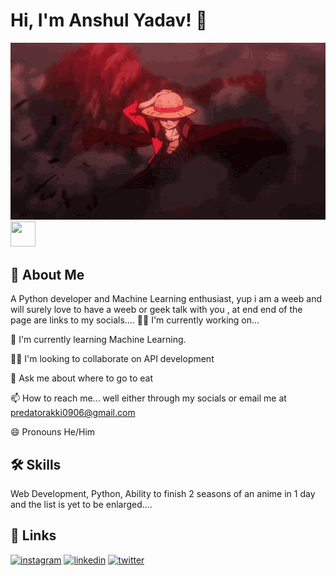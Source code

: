 
# Hi, I'm Anshul Yadav! 👋


![](https://github.com/predator094/predator094/blob/main/luffy-wano.gif)
<img src="https://media.giphy.com/media/vFKqnCdLPNOKc/giphy.gif" width="40" height="40" />


## 🚀 About Me
A Python developer and Machine Learning enthusiast, yup i am a weeb and will surely love to have a weeb or geek talk with you , at end end of the page are links to my socials....
👩‍💻 I'm currently working on...

🧠 I'm currently learning Machine Learning.

👯‍♀️ I'm looking to collaborate on API development

💬 Ask me about where to go to eat

📫 How to reach me... well either through my socials or email me at predatorakki0906@gmail.com
    
😄 Pronouns He/Him




## 🛠 Skills
Web Development, Python, Ability to finish 2 seasons of an anime in 1 day and the list is yet to be enlarged....


## 🔗 Links
[![instagram](https://img.shields.io/badge/Instagram-E4405F?style=for-the-badge&logo=instagram&logoColor=white)](https://www.instagram.com/its_ay_here_/)
[![linkedin](https://img.shields.io/badge/linkedin-0A66C2?style=for-the-badge&logo=linkedin&logoColor=white)](https://www.linkedin.com/in/anshul-yadav-0479111b1/)
[![twitter](https://img.shields.io/badge/twitter-1DA1F2?style=for-the-badge&logo=twitter&logoColor=white)](https://twitter.com/Anshuly68487643)


